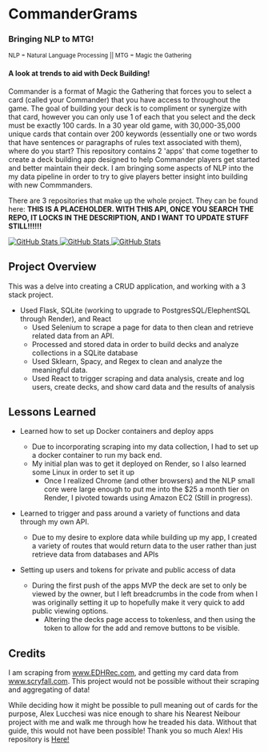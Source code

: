 # CommanderGrams
### Bringing NLP to MTG! 
<sub>NLP = Natural Language Processing || MTG = Magic the Gathering</sub>
#### A look at trends to aid with Deck Building!
Commander is a format of Magic the Gathering that forces you to select a card (called your Commander) that you have access to throughout the game.  The goal of building your deck is to compliment or synergize with that card, however you can only use 1 of each that you select and the deck must be exactly 100 cards. In a 30 year old game, with 30,000-35,000 unique cards that contain over 200 keywords (essentially one or two words that have sentences or paragraphs of rules text associated with them), where do you start?
This repository contains 2 'apps' that come together to create a deck building app designed to help Commander players get started and better maintain their deck.  I am bringing some aspects of NLP into the my data pipeline in order to try to give players better insight into building with new Commmanders.

There are 3 repositories that make up the whole project.  They can be found here:
**THIS IS A PLACEHOLDER. WITH THIS API, ONCE YOU SEARCH THE REPO, IT LOCKS IN THE DESCRIPTION, AND I WANT TO UPDATE STUFF STILL!!!!!!**
<div>
  <p>
    <a href="https://github.com/robertblindt/CommanderGrams-Backend">
      <img src="https://github-readme-stats.vercel.app/api/pin/?username=robertblindt&repo=CommanderGrams-Backend&theme=dark" alt="GitHub Stats"/>
    </a>
    <a href="https://github.com/robertblindt/CommanderGrams-Frontend">
      <img src="https://github-readme-stats.vercel.app/api/pin/?username=robertblindt&repo=CommanderGrams-Frontend&theme=dark" alt="GitHub Stats"/>
    </a>
    <a href="https://github.com/robertblindt/CommanderGrams-Scraper">
      <img src="https://github-readme-stats.vercel.app/api/pin/?username=robertblindt&repo=CommanderGrams-Scraper&theme=dark" alt="GitHub Stats"/>
    </a>
  </p>
</div>

## Project Overview
This was a delve into creating a CRUD application, and working with a 3 stack project.
- Used Flask, SQLite (working to upgrade to PostgresSQL/ElephentSQL through Render), and React
    - Used Selenium to scrape a page for data to then clean and retrieve related data from an API.
    - Processed and stored data in order to build decks and analyze collections in a SQLite database
    - Used Sklearn, Spacy, and Regex to clean and analyze the meaningful data.
    - Used React to trigger scraping and data analysis, create and log users, create decks, and show card data and the results of analysis

## Lessons Learned
- Learned how to set up Docker containers and deploy apps
    - Due to incorporating scraping into my data collection, I had to set up a docker container to run my back end.
    - My initial plan was to get it deployed on Render, so I also learned some Linux in order to set it up
        - Once I realized Chrome (and other browsers) and the NLP small core were large enough to put me into the $25 a month tier on Render, I pivoted towards using Amazon EC2 (Still in progress).  

- Learned to trigger and pass around a variety of functions and data through my own API.
    - Due to my desire to explore data while building up my app, I created a variety of routes that would return data to the user rather than just retrieve data from databases and APIs

- Setting up users and tokens for private and public access of data
    - During the first push of the apps MVP the deck are set to only be viewed by the owner, but I left breadcrumbs in the code from when I was originally setting it up to hopefully make it very quick to add public viewing options.
        - Altering the decks page access to tokenless, and then using the token to allow for the add and remove buttons to be visible.


## Credits
I am scraping from www.EDHRec.com, and getting my card data from www.scryfall.com.  This project would not be possible without their scraping and aggregating of data!

While deciding how it might be possible to pull meaning out of cards for the purpose, Alex Lucchesi was nice enough to share his Nearest Neibour project with me and walk me through how he treaded his data.  Without that guide, this would not have been possible!  Thank you so much Alex! 
His repository is [Here!](https://github.com/lucchesia7/mtg_app.git)